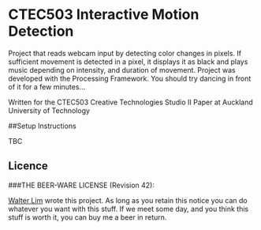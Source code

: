 # CTEC503 Interactive Motion Detection

Project that reads webcam input by detecting color changes in pixels. If sufficient movement is detected in a pixel, it displays it as black and plays music depending on intensity, and duration of movement. Project was developed with the Processing Framework. You should try dancing in front of it for a few minutes...

Written for the CTEC503 Creative Technologies Studio II Paper at Auckland University of Technology

##Setup Instructions

TBC


## Licence

###THE BEER-WARE LICENSE (Revision 42):

[Walter Lim](mailto:waltissomewhere@gmail.com) wrote this project.  As long as you retain this notice you can do whatever you want with this stuff. If we meet some day, and you think this stuff is worth it, you can buy me a beer in return.


